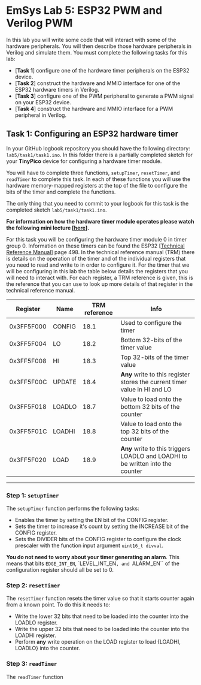 # EmSys Lab 5: ESP32 PWM and Verilog PWM 

In this lab you will write some code that will interact with some of the hardware peripherals. You will then describe those hardware peripherals in Verilog and simulate them. You must complete the following tasks for this lab:

* [__Task 1__] configure one of the hardware timer peripherals on the ESP32 device.
* [__Task 2__] construct the hardware and MMIO interface for one of the ESP32 hardware timers in Verilog.
* [__Task 3__] configure one of the PWM peripheral to generate a PWM signal on your ESP32 device.
* [__Task 4__] construct the hardware and MMIO interface for a PWM peripheral in Verilog.

## Task 1: Configuring an ESP32 hardware timer

In your GitHub logbook repository you should have the following directory: ``lab5/task1/task1.ino``. In this folder there is a partially completed sketch for your __TinyPico__ device for configuring a hardware timer module.

You will have to complete three functions, ``setupTimer``, ``resetTimer``, and ``readTimer`` to complete this task. In each of these functions you will use the hardware memory-mapped registers at the top of the file to configure the bits of the timer and complete the functions.

The only thing that you need to commit to your logbook for this task is the completed sketch ``lab5/task1/task1.ino``.

__For information on how the hardware timer module operates please watch the following mini lecture [[here]()].__ 

For this task you will be configuring the hardware timer module 0 in timer group 0. Information on these timers can be found the ESP32 [[Technical Reference Manual](https://www.espressif.com/sites/default/files/documentation/esp32_technical_reference_manual_en.pdf)] page 498. In the technical reference manual (TRM) there is details on the operation of the timer and of the individual registers that you need to read and write to in order to configure it. For the timer that we will be configuring in this lab the table below details the registers that you will need to interact with. For each register, a TRM reference is given, this is the reference that you can use to look up more details of that register in the technical reference manual.

|   Register   |     Name   |    TRM reference  |   Info |
|--------------|------------|-------------------|--------|
| 0x3FF5F000   |   CONFIG   |    18.1           | Used to configure the timer | 
| 0x3FF5F004   |   LO   |    18.2           | Bottom 32-bits of the timer value | 
| 0x3FF5F008   |   HI   |    18.3           | Top 32-bits of the timer value | 
| 0x3FF5F00C   |   UPDATE   |    18.4           | __Any__ write to this register stores the current timer value in HI and LO | 
| 0x3FF5F018  |   LOADLO   |    18.7           | Value to load onto the bottom 32 bits of the counter | 
| 0x3FF5F01C  |   LOADHI   |    18.8           | Value to load onto the top 32 bits of the counter | 
| 0x3FF5F020  |   LOAD   |    18.9           | __Any__ write to this triggers LOADLO and LOADHI to be written into the counter | 

---------------------------------------------------------------------------------

### Step 1: ``setupTimer``

The ``setupTimer`` function performs the following tasks:
* Enables the timer by setting the EN bit of the CONFIG register.
* Sets the timer to increase it's count by setting the INCREASE bit of the CONFIG register.
* Sets the DIVIDER bits of the CONFIG register to configure the clock prescaler with the function input argument ``uint16_t divval``.

__You do not need to worry about your timer generating an alarm__. This means that bits ``EDGE_INT_EN``, `LEVEL_INT_EN``, and ``ALARM_EN`` of the configuration register should all be set to 0.

### Step 2: ``resetTimer``
The ``resetTimer`` function resets the timer value so that it starts counter again from a known point. To do this it needs to:
* Write the lower 32 bits that need to be loaded into the counter into the LOADLO register. 
* Write the upper 32 bits that need to be loaded into the counter into the LOADHI register. 
* Perform __any__ write operation on the LOAD register to load {LOADHI, LOADLO} into the counter.

### Step 3: ``readTimer``
The ``readTimer`` function 
